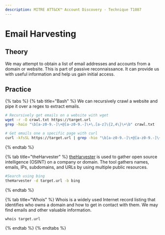 ```yaml
---
description: MITRE ATT&CK™ Account Discovery - Technique T1087
---
```


# Email Harvesting

## Theory

We may attempt to obtain a list of email addresses and accounts from a domain or website. This is part of passive reconnaissance. It can provide us with useful information and help us gain initial access.

## Practice

{% tabs %}
{% tab title="Bash" %}
We can recursively crawl a website and pipe it over a regex to extract emails.

```bash
# Recursively get emails on a website with wget
wget -r -O crawl.txt https://target.url
grep -haio "\b[a-z0-9.-]\+@[a-z0-9.-]\+\.[a-z]\{2,4\}\+\b" crawl.txt

# Get emails one a specific page with curl
curl -kfsSL https://target.url | grep -hio "\b[a-z0-9.-]\+@[a-z0-9.-]\+\.[a-z]\{2,4\}\+\b"
```
{% endtab %}

{% tab title="theHarvester" %}
[theHarvester](https://github.com/laramies/theHarvester) is used to gather open source intelligence (OSINT) on a company or domain. The tool gathers names, emails, IPs, subdomains, and URLs by using multiple public resources.

```bash
#Search using bing
theHarvester -d target.url -b bing
```
{% endtab %}

{% tab title="Whois" %}
Whois is a widely used Internet record listing that identifies who owns a domain and how to get in contact with them. We may find emails and other valuable information.

```bash
whois target.url
```
{% endtab %}
{% endtabs %}

